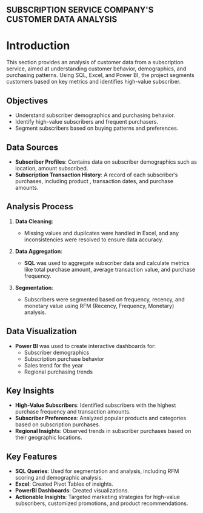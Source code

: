 ## SUBSCRIPTION SERVICE COMPANY'S CUSTOMER DATA ANALYSIS

# Introduction

This section provides an analysis of customer data from a subscription service, aimed at understanding customer behavior, demographics, and purchasing patterns. Using SQL, Excel, and Power BI, the project segments customers based on key metrics and identifies high-value subscriber.

## Objectives

- Understand subscriber demographics and purchasing behavior.
- Identify high-value subscribers and frequent purchasers.
- Segment subscribers based on buying patterns and preferences.

## Data Sources

- **Subscriber Profiles**: Contains data on subscriber demographics such as location, amount subscribed.
- **Subscription Transaction History**: A record of each subscriber’s purchases, including product , transaction dates, and purchase amounts.

## Analysis Process

1. **Data Cleaning**: 
   - Missing values and dupilcates were handled in Excel,  and any inconsistencies were resolved to ensure data accuracy.

2. **Data Aggregation**:
   - **SQL** was used to aggregate subscriber data and calculate metrics like total purchase amount, average transaction value, and purchase frequency.

3. **Segmentation**:
   - Subscribers were segmented based on frequency, recency, and monetary value using RFM (Recency, Frequency, Monetary) analysis.

## Data Visualization

- **Power BI** was used to create interactive dashboards for:
  - Subscriber demographics
  - Subscription purchase behavior
  - Sales trend for the year
  - Regional purchasing trends

## Key Insights

- **High-Value Subscribers**: Identified subscribers with the highest purchase frequency and transaction amounts.
- **Subscriber Preferences**: Analyzed popular products and categories based on subscription purchases.
- **Regional Insights**: Observed trends in subscriber purchases based on their geographic locations.

## Key Features

- **SQL Queries**: Used for segmentation and analysis, including RFM scoring and demographic analysis.
- **Excel**: Created Pivot Tables of insights.
- **PowerBI Dashboards**: Created visualizations.
- **Actionable Insights**: Targeted marketing strategies for high-value subscribers, customized promotions, and product recommendations.


